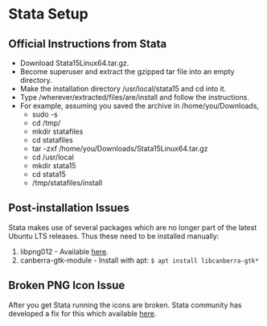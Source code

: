 # Stata Setup
## Official Instructions from Stata
- Download Stata15Linux64.tar.gz.
- Become superuser and extract the gzipped tar file into an empty directory.
- Make the installation directory /usr/local/stata15 and cd into it.
- Type /wherever/extracted/files/are/install and follow the instructions.
- For example, assuming you saved the archive in /home/you/Downloads,
  - sudo -s
  - cd /tmp/
  - mkdir statafiles
  - cd statafiles
  - tar -zxf /home/you/Downloads/Stata15Linux64.tar.gz
  - cd /usr/local
  - mkdir stata15
  - cd stata15
  - /tmp/statafiles/install
  
## Post-installation Issues
Stata makes use of several packages which are no longer part of the latest Ubuntu LTS releases. Thus these need to be installed manually:

1. libpng012 - Available [here](https://packages.ubuntu.com/xenial/amd64/libpng12-0/download).
2. canberra-gtk-module - Install with apt: `$ apt install libcanberra-gtk*`

## Broken PNG Icon Issue
After you get Stata running the icons are broken. Stata community has developed a fix for this which available [here](https://github.com/kylebarron/stata-png-fix).
